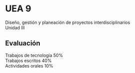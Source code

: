 # UEA 9
Diseño, gestión y planeación de proyectos interdisciplinarios  
Unidad III
## Evaluación
Trabajos de tecnología 50%  
Trabajos escritos 40%  
Actividades orales 10%  
